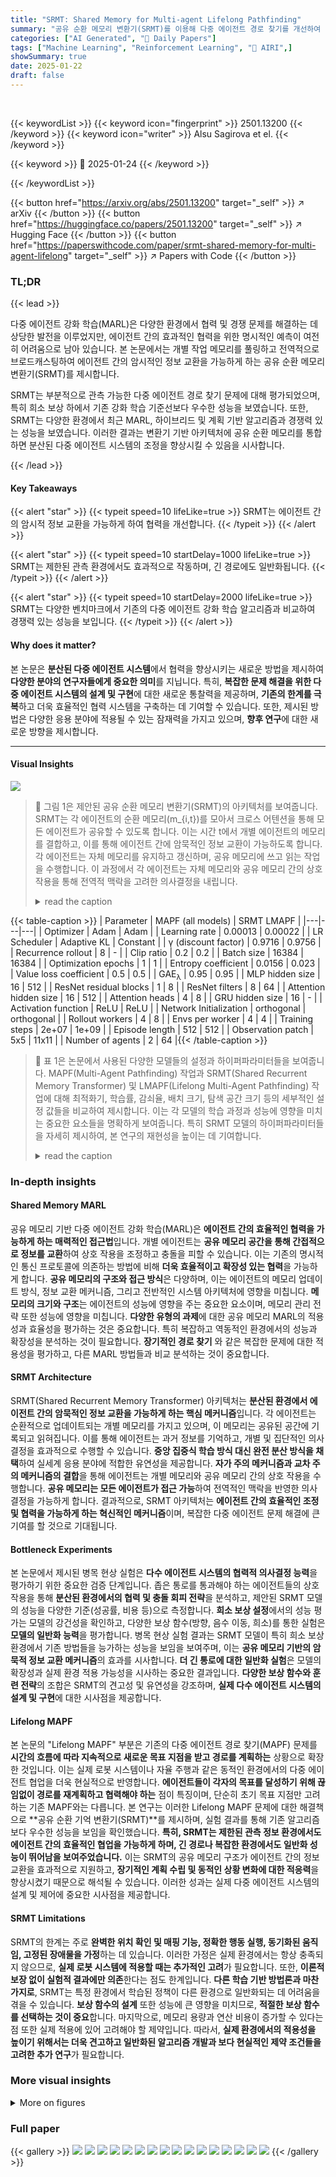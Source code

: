 ```yaml
---
title: "SRMT: Shared Memory for Multi-agent Lifelong Pathfinding"
summary: "공유 순환 메모리 변환기(SRMT)를 이용해 다중 에이전트 경로 찾기를 개선하여 협력을 향상시키는 획기적인 방법을 제시합니다."
categories: ["AI Generated", "🤗 Daily Papers"]
tags: ["Machine Learning", "Reinforcement Learning", "🏢 AIRI",]
showSummary: true
date: 2025-01-22
draft: false
---
```


<br>

{{< keywordList >}}
{{< keyword icon="fingerprint" >}} 2501.13200 {{< /keyword >}}
{{< keyword icon="writer" >}} Alsu Sagirova et el. {{< /keyword >}}
 
{{< keyword >}} 🤗 2025-01-24 {{< /keyword >}}
 
{{< /keywordList >}}

{{< button href="https://arxiv.org/abs/2501.13200" target="_self" >}}
↗ arXiv
{{< /button >}}
{{< button href="https://huggingface.co/papers/2501.13200" target="_self" >}}
↗ Hugging Face
{{< /button >}}
{{< button href="https://paperswithcode.com/paper/srmt-shared-memory-for-multi-agent-lifelong" target="_self" >}}
↗ Papers with Code
{{< /button >}}




### TL;DR


{{< lead >}}

다중 에이전트 강화 학습(MARL)은 다양한 환경에서 협력 및 경쟁 문제를 해결하는 데 상당한 발전을 이루었지만, 에이전트 간의 효과적인 협력을 위한 명시적인 예측이 여전히 어려움으로 남아 있습니다. 본 논문에서는 개별 작업 메모리를 풀링하고 전역적으로 브로드캐스팅하여 에이전트 간의 암시적인 정보 교환을 가능하게 하는 공유 순환 메모리 변환기(SRMT)를 제시합니다.

SRMT는 부분적으로 관측 가능한 다중 에이전트 경로 찾기 문제에 대해 평가되었으며, 특히 희소 보상 하에서 기존 강화 학습 기준선보다 우수한 성능을 보였습니다. 또한, SRMT는 다양한 환경에서 최근 MARL, 하이브리드 및 계획 기반 알고리즘과 경쟁력 있는 성능을 보였습니다. 이러한 결과는 변환기 기반 아키텍처에 공유 순환 메모리를 통합하면 분산된 다중 에이전트 시스템의 조정을 향상시킬 수 있음을 시사합니다.

{{< /lead >}}


#### Key Takeaways

{{< alert "star" >}}
{{< typeit speed=10 lifeLike=true >}} SRMT는 에이전트 간의 암시적 정보 교환을 가능하게 하여 협력을 개선합니다. {{< /typeit >}}
{{< /alert >}}

{{< alert "star" >}}
{{< typeit speed=10 startDelay=1000 lifeLike=true >}} SRMT는 제한된 관측 환경에서도 효과적으로 작동하며, 긴 경로에도 일반화됩니다. {{< /typeit >}}
{{< /alert >}}

{{< alert "star" >}}
{{< typeit speed=10 startDelay=2000 lifeLike=true >}} SRMT는 다양한 벤치마크에서 기존의 다중 에이전트 강화 학습 알고리즘과 비교하여 경쟁력 있는 성능을 보입니다. {{< /typeit >}}
{{< /alert >}}

#### Why does it matter?
본 논문은 **분산된 다중 에이전트 시스템**에서 협력을 향상시키는 새로운 방법을 제시하여 **다양한 분야의 연구자들에게 중요한 의미**를 지닙니다. 특히, **복잡한 문제 해결을 위한 다중 에이전트 시스템의 설계 및 구현**에 대한 새로운 통찰력을 제공하며, **기존의 한계를 극복**하고 더욱 효율적인 협력 시스템을 구축하는 데 기여할 수 있습니다. 또한, 제시된 방법은 다양한 응용 분야에 적용될 수 있는 잠재력을 가지고 있으며, **향후 연구**에 대한 새로운 방향을 제시합니다.

------
#### Visual Insights



![](https://arxiv.org/html/2501.13200/x1.png)

> 🔼 그림 1은 제안된 공유 순환 메모리 변환기(SRMT)의 아키텍처를 보여줍니다. SRMT는 각 에이전트의 순환 메모리(m_{i,t})를 모아서 크로스 어텐션을 통해 모든 에이전트가 공유할 수 있도록 합니다. 이는 시간 t에서 개별 에이전트의 메모리를 결합하고, 이를 통해 에이전트 간에 암묵적인 정보 교환이 가능하도록 합니다.  각 에이전트는 자체 메모리를 유지하고 갱신하며, 공유 메모리에 쓰고 읽는 작업을 수행합니다.  이 과정에서 각 에이전트는 자체 메모리와 공유 메모리 간의 상호작용을 통해 전역적 맥락을 고려한 의사결정을 내립니다.
> <details>
> <summary>read the caption</summary>
> Figure 1: Shared Recurrent Memory Transformer architecture. SRMT pools recurrent memories m⁢e⁢mi,t𝑚𝑒subscript𝑚𝑖𝑡mem_{i,t}italic_m italic_e italic_m start_POSTSUBSCRIPT italic_i , italic_t end_POSTSUBSCRIPT of individual agents at a moment t𝑡titalic_t and provides global access to them via cross-attention.
> </details>





{{< table-caption >}}
| Parameter | MAPF (all models) | SRMT LMAPF |
|---|---|---|
| Optimizer | Adam | Adam |
| Learning rate | 0.00013 | 0.00022 |
| LR Scheduler | Adaptive KL | Constant |
| γ (discount factor) | 0.9716 | 0.9756 |
| Recurrence rollout | 8 | - |
| Clip ratio | 0.2 | 0.2 |
| Batch size | 16384 | 16384 |
| Optimization epochs | 1 | 1 |
| Entropy coefficient | 0.0156 | 0.023 |
| Value loss coefficient | 0.5 | 0.5 |
| GAE<sub>λ</sub> | 0.95 | 0.95 |
| MLP hidden size | 16 | 512 |
| ResNet residual blocks | 1 | 8 |
| ResNet filters | 8 | 64 |
| Attention hidden size | 16 | 512 |
| Attention heads | 4 | 8 |
| GRU hidden size | 16 | - |
| Activation function | ReLU | ReLU |
| Network Initialization | orthogonal | orthogonal |
| Rollout workers | 4 | 8 |
| Envs per worker | 4 | 4 |
| Training steps | 2e+07 | 1e+09 |
| Episode length | 512 | 512 |
| Observation patch | 5x5 | 11x11 |
| Number of agents | 2 | 64 |{{< /table-caption >}}

> 🔼 표 1은 논문에서 사용된 다양한 모델들의 설정과 하이퍼파라미터들을 보여줍니다.  MAPF(Multi-Agent Pathfinding) 작업과 SRMT(Shared Recurrent Memory Transformer) 및 LMAPF(Lifelong Multi-Agent Pathfinding) 작업에 대해 최적화기, 학습률, 감쇠율, 배치 크기, 탐색 공간 크기 등의 세부적인 설정 값들을 비교하여 제시합니다.  이는 각 모델의 학습 과정과 성능에 영향을 미치는 중요한 요소들을 명확하게 보여줍니다.  특히 SRMT 모델의 하이퍼파라미터들을 자세히 제시하여, 본 연구의 재현성을 높이는 데 기여합니다.
> <details>
> <summary>read the caption</summary>
> Table 1: Models configuration and training hyperparameters.
> </details>





### In-depth insights


#### Shared Memory MARL
공유 메모리 기반 다중 에이전트 강화 학습(MARL)은 **에이전트 간의 효율적인 협력을 가능하게 하는 매력적인 접근법**입니다. 개별 에이전트는 **공유 메모리 공간을 통해 간접적으로 정보를 교환**하여 상호 작용을 조정하고 충돌을 피할 수 있습니다. 이는 기존의 명시적인 통신 프로토콜에 의존하는 방법에 비해 **더욱 효율적이고 확장성 있는 협력**을 가능하게 합니다.  **공유 메모리의 구조와 접근 방식**은 다양하며, 이는 에이전트의 메모리 업데이트 방식, 정보 교환 메커니즘, 그리고 전반적인 시스템 아키텍처에 영향을 미칩니다.  **메모리의 크기와 구조**는 에이전트의 성능에 영향을 주는 중요한 요소이며, 메모리 관리 전략 또한 성능에 영향을 미칩니다. **다양한 유형의 과제**에 대한 공유 메모리 MARL의 적용성과 효율성을 평가하는 것은 중요합니다.  특히 복잡하고 역동적인 환경에서의 성능과 확장성을 분석하는 것이 필요합니다. **장기적인 경로 찾기** 와 같은 복잡한 문제에 대한 적용성을 평가하고, 다른 MARL 방법들과 비교 분석하는 것이 중요합니다.

#### SRMT Architecture
SRMT(Shared Recurrent Memory Transformer) 아키텍처는 **분산된 환경에서 에이전트 간의 암묵적인 정보 교환을 가능하게 하는 핵심 메커니즘**입니다.  각 에이전트는 순환적으로 업데이트되는 개별 메모리를 가지고 있으며, 이 메모리는 공유된 공간에 기록되고 읽혀집니다. 이를 통해 에이전트는 과거 정보를 기억하고, 개별 및 집단적인 의사 결정을 효과적으로 수행할 수 있습니다.  **중앙 집중식 학습 방식 대신 완전 분산 방식을 채택**하여 실세계 응용 분야에 적합한 유연성을 제공합니다.  **자가 주의 메커니즘과 교차 주의 메커니즘의 결합**을 통해 에이전트는 개별 메모리와 공유 메모리 간의 상호 작용을 수행합니다.  **공유 메모리는 모든 에이전트가 접근 가능**하여 전역적인 맥락을 반영한 의사 결정을 가능하게 합니다.  결과적으로, SRMT 아키텍처는 **에이전트 간의 효율적인 조정 및 협력을 가능하게 하는 혁신적인 메커니즘**이며, 복잡한 다중 에이전트 문제 해결에 큰 기여를 할 것으로 기대됩니다.

#### Bottleneck Experiments
본 논문에서 제시된 병목 현상 실험은 **다수 에이전트 시스템의 협력적 의사결정 능력**을 평가하기 위한 중요한 검증 단계입니다. 좁은 통로를 통과해야 하는 에이전트들의 상호 작용을 통해 **분산된 환경에서의 협력 및 충돌 회피 전략**을 분석하고, 제안된 SRMT 모델의 성능을 다양한 기준(성공률, 비용 등)으로 측정합니다. **희소 보상 설정**에서의 성능 평가는 모델의 강건성을 확인하고, 다양한 보상 함수(방향, 음수 이동, 희소)를 통한 실험은 **모델의 일반화 능력**을 평가합니다. 병목 현상 실험 결과는 SRMT 모델이 특히 희소 보상 환경에서 기존 방법들을 능가하는 성능을 보임을 보여주며, 이는 **공유 메모리 기반의 암묵적 정보 교환 메커니즘**의 효과를 시사합니다.  **더 긴 통로에 대한 일반화 실험**은 모델의 확장성과 실제 환경 적용 가능성을 시사하는 중요한 결과입니다.  **다양한 보상 함수와 훈련 전략**의 조합은 SRMT의 견고성 및 유연성을 강조하며,  **실제 다수 에이전트 시스템의 설계 및 구현**에 대한 시사점을 제공합니다.

#### Lifelong MAPF
본 논문의 "Lifelong MAPF" 부분은 기존의 다중 에이전트 경로 찾기(MAPF) 문제를 **시간의 흐름에 따라 지속적으로 새로운 목표 지점을 받고 경로를 계획하는** 상황으로 확장한 것입니다. 이는 실제 로봇 시스템이나 자율 주행과 같은 동적인 환경에서의 다중 에이전트 협업을 더욱 현실적으로 반영합니다.  **에이전트들이 각자의 목표를 달성하기 위해 끊임없이 경로를 재계획하고 협력해야 하는** 점이 특징이며, 단순히 초기 목표 지점만 고려하는 기존 MAPF와는 다릅니다.  본 연구는 이러한 Lifelong MAPF 문제에 대한 해결책으로 **공유 순환 기억 변환기(SRMT)**를 제시하며, 실험 결과를 통해 기존 알고리즘보다 우수한 성능을 보임을 확인했습니다. **특히, SRMT는 제한된 관측 정보 환경에서도 에이전트 간의 효율적인 협업을 가능하게 하며, 긴 경로나 복잡한 환경에서도 일반화 성능이 뛰어남을 보여주었습니다.**  이는 SRMT의 공유 메모리 구조가 에이전트 간의 정보 교환을 효과적으로 지원하고,  **장기적인 계획 수립 및 동적인 상황 변화에 대한 적응력**을 향상시켰기 때문으로 해석될 수 있습니다. 이러한 성과는 실제 다중 에이전트 시스템의 설계 및 제어에 중요한 시사점을 제공합니다.

#### SRMT Limitations
SRMT의 한계는 주로 **완벽한 위치 확인 및 매핑 기능, 정확한 행동 실행, 동기화된 움직임, 고정된 장애물을 가정**하는 데 있습니다. 이러한 가정은 실제 환경에서는 항상 충족되지 않으므로, **실제 로봇 시스템에 적용할 때는 추가적인 고려**가 필요합니다. 또한, **이론적 보장 없이 실험적 결과에만 의존**한다는 점도 한계입니다.  **다른 학습 기반 방법론과 마찬가지로**,  SRMT는 특정 환경에서 학습된 정책이 다른 환경으로 일반화되는 데 어려움을 겪을 수 있습니다.  **보상 함수의 설계** 또한 성능에 큰 영향을 미치므로, **적절한 보상 함수를 선택하는 것이 중요**합니다. 마지막으로, 메모리 용량과 연산 비용이 증가할 수 있다는 점 또한 실제 적용에 있어 고려해야 할 제약입니다. 따라서, **실제 환경에서의 적용성을 높이기 위해서는 더욱 견고하고 일반화된 알고리즘 개발과 보다 현실적인 제약 조건들을 고려한 추가 연구**가 필요합니다.


### More visual insights

<details>
<summary>More on figures
</summary>


![](https://arxiv.org/html/2501.13200/x2.png)

> 🔼  그림 (a)는 병목 현상(Bottleneck)을 보여주는 간단한 2에이전트 협력 과제의 예시입니다. 두 에이전트는 좁은 통로를 지나 반대편 방으로 이동해야 합니다. 각 에이전트는 시작 위치와 목표 위치가 있으며, 좁은 통로를 효율적으로 통과하기 위해 서로 협력해야 합니다. 이 그림은 본 논문에서 제안된 SRMT 모델의 성능을 평가하기 위해 사용된 환경 중 하나입니다.
> <details>
> <summary>read the caption</summary>
> (a) Bottleneck
> </details>



![](https://arxiv.org/html/2501.13200/x3.png)

> 🔼 그림 (b)는 논문의 4.1절 실험에서 사용된 POGEMA 벤치마크 환경 중 하나인 미로 환경을 보여줍니다. 여러 에이전트가 장애물이 있는 미로에서 각자의 목표 지점까지 이동해야 합니다. 에이전트들은 부분적으로 관찰 가능한 환경에서 작동하며, 다른 에이전트의 위치와 행동을 제한적으로만 인지할 수 있습니다. 이 그림은 에이전트들이 미로를 탐색하는 데 있어서 협력과 조정의 중요성을 보여주는 예시입니다.
> <details>
> <summary>read the caption</summary>
> (b) Maze
> </details>



![](https://arxiv.org/html/2501.13200/x4.png)

> 🔼 그림 (c)는 POGEMA 벤치마크의 무작위 맵을 보여줍니다. 이 맵은 장애물과 에이전트의 시작 및 목표 위치가 무작위로 배치되어 다양한 난이도의 탐색 문제를 제공합니다. 에이전트는 파란색 원으로 표시되고, 목표는 비어있는 파란색 원으로 표시됩니다. 이 그림은 여러 에이전트가 복잡한 환경에서 어떻게 협력하고 조정하여 목표에 도달하는지를 시각적으로 보여줍니다.  에이전트는 제한된 관찰 범위 내에서만 다른 에이전트와 환경을 인지할 수 있으며, 이는 문제의 복잡성을 더욱 증가시킵니다.
> <details>
> <summary>read the caption</summary>
> (c) Random
> </details>



![](https://arxiv.org/html/2501.13200/x5.png)

> 🔼 이 그림은 논문의 4.1절, 'Bottleneck에서의 고전적인 MAPF' 섹션에 속하며, 다양한 환경에서의 에이전트 경로 찾기 문제를 보여주는 그림들 중 하나입니다. (d) Puzzle은 퍼즐처럼 복잡하게 배치된 장애물들 사이에서 여러 에이전트들이 각자의 목표 지점에 도달해야 하는 시나리오를 나타냅니다.  이 그림은 POGEMA 벤치마크의 일부로, 다양한 크기와 복잡도의 맵에서 에이전트들의 경로 계획 능력을 평가하는 데 사용됩니다.  각 에이전트는 고유한 색상의 원으로 표시되며, 목표 지점은 같은 색상의 빈 원으로 표시되어 있습니다.
> <details>
> <summary>read the caption</summary>
> (d) Puzzle
> </details>



![](https://arxiv.org/html/2501.13200/x6.png)

> 🔼 그림 (e)는 POGEMA 벤치마크의 일부로서, 창고 환경을 보여줍니다. 이 그림은 다양한 크기와 복잡성을 가진 여러 맵 중 하나이며, 다수의 에이전트가 목표 지점에 도달하기 위해 협력하고 경로를 계획하는 방법을 시각적으로 보여줍니다. 다양한 장애물과 복잡한 통로가 존재하여, 에이전트 간의 협력과 효율적인 경로 계획의 중요성을 강조합니다. 에이전트는 각각 다른 색깔의 원으로 표시되며, 목표 지점은 같은 색깔의 빈 원으로 표시됩니다.
> <details>
> <summary>read the caption</summary>
> (e) Warehouse
> </details>



![](https://arxiv.org/html/2501.13200/x7.png)

> 🔼 (f) MovingAI는 논문의 그림 2에 제시된 다양한 환경 중 하나이며, 에이전트들이 목표 지점에 도달하기 위해 협력해야 하는 복잡한 환경을 보여줍니다. 이 그림은 다양한 크기와 복잡성을 가진 여러 지도 유형(Bottleneck, Maze, Random, Puzzle, Warehouse)을 보여주는 다른 그림들과 함께 제시되어 있습니다.  MovingAI 환경은 특히 다른 환경과 비교했을 때 에이전트의 시야가 제한적이고 경로 계획이 더 어려운 특징을 가지고 있습니다. 따라서, 이 그림은 논문에서 제시하는 SRMT 알고리즘이 복잡한 다중 에이전트 환경에서도 효과적으로 작동함을 보여주는 데 사용됩니다.
> <details>
> <summary>read the caption</summary>
> (f) MovingAI
> </details>



![](https://arxiv.org/html/2501.13200/x8.png)

> 🔼 그림 2는 다양한 환경에서의 에이전트들의 협력적인 경로 찾기 문제를 보여줍니다. (a)는 병목 현상 과제로, 두 명의 에이전트가 반대쪽 방에 있는 목표 지점에 도달하기 위해 좁은 통로를 지나야 하는 협력 과제입니다. 에이전트는 진한 색 원으로, 목표 지점은 같은 색 테두리의 빈 원으로 표시됩니다. (b)부터 (f)까지는 POGEMA 벤치마크의 지도들이며, POGEMA는 다양한 지도와 문제 크기에 걸쳐 계획 방법의 일반화 성능을 평가할 수 있게 합니다.
> <details>
> <summary>read the caption</summary>
> Figure 2: Examples of environments. (a) Bottleneck task. This is a toy task on coordination. Two agents start in rooms opposite their goals and should coordinate passing the corridor. Agents are shown as solid-colored circles, their goals are empty circles with the same border color. (b)-(f) Maps from POGEMA benchmark (images for POGEMA maps are from (Skrynnik et al., 2024a)). POGEMA allows testing the planning methods’ generalization across different maps and problem sizes.
> </details>



![](https://arxiv.org/html/2501.13200/x9.png)

> 🔼 그림 3은 다양한 보상 함수를 사용하여 병목 현상 작업을 효과적으로 해결하는 SRMT 모델의 성능을 보여줍니다.  방향성 보상(목표물에 도달하고 이동할 때 양수 보상)으로 훈련된 SRMT는 통신 기반(MAMBA, QPLEX) 및 메모리 기반(ATM, RATE, RRNN) 기준 모델보다 뛰어난 성능을 보입니다. RMT, Attention, RNN 단순화 모델 또한 작업을 해결합니다. 이동에 대한 음수 보상 및 방향성 보상 없는 경우(음수 이동 보상), 공유 메모리가 없는 SRMT 및 RMT는 SRMT의 메모리 없는 단순화 모델(Attention, Empty, RNN)과 통신 및 메모리 기준 모델(MAMBA, QPLEX, ATM, RATE, RRNN)보다 우수한 성능을 보입니다.  희소 보상(목표물에 도달할 때만 보상)의 경우, SRMT는 다른 방법들이 점수를 잃는 반면 점수를 유지합니다. 오차 막대는 95% 신뢰 구간을 나타냅니다. CSR 및 ISR의 경우 높은 값이 좋고, SoC의 경우 낮은 값이 좋습니다.
> <details>
> <summary>read the caption</summary>
> Figure 3: SRMT effectively solves the Bottleneck Task with different reward functions. Trained with Directional (positive when moved towards a goal and achieved it) reward, SRMT clearly outperforms the communication (MAMBA, QPLEX) and memory (ATM, RATE, RRNN) baselines. The RMT, Attention, and RNN ablations also solve the task. For the case with the negative reward for movement and no directional reward (Moving Negative) SRMT and RMT without shared memory demonstrate the clear advantage over the memory-less ablations of SRMT (Attention, Empty, RNN) and the communicative and memory baselines (MAMBA, QPLEX, ATM, RATE, RRNN). With the Sparse (on-goal only) reward, SRMT maintains the score while other methods drop. Error bars indicate 95% confidence intervals. For CSR and ISR higher values are better, for SoC – the lower the better.
> </details>



![](https://arxiv.org/html/2501.13200/x10.png)

> 🔼 그림 4는 다양한 길이의 복도(최대 1000 셀)에서 SRMT 에이전트의 일반화 능력을 보여줍니다. 3에서 30셀 길이의 복도에 대해 훈련된 모든 방법들을 1000셀까지의 더 긴 복도에서 평가했습니다. 0이 아닌 성능을 보이는 모든 모델은 100셀 길이의 복도까지는 좋은 확장성을 보였습니다.  희소 보상의 경우 SRMT는 400셀까지는 최고의 성능을 보였으나, 그 이후에는 RMT보다 집단 성능이 떨어졌습니다.  반면 이동 음수 보상의 경우 SRMT는 세 가지 지표 모두에서 최고의 성능을 보였습니다. 음영 영역은 95% 신뢰 구간을 나타냅니다.
> <details>
> <summary>read the caption</summary>
> Figure 4: SRMT agents generalize on corridor lengths up to 1000. After training on corridor sizes from 3 to 30 cells all methods were evaluated on longer passages up to 1000. All non-zero performing models show good scaling up to the corridor length of 100. For the Sparse reward, SRMT leads up to 400 and then drops below RMT for collective performance. For the Moving Negative reward, SRMT shows the top-1 performance on all three metrics. The shaded area indicates 95% confidence intervals.
> </details>



![](https://arxiv.org/html/2501.13200/x11.png)

> 🔼 그림 5는 다양한 환경에서 SRMT가 다른 MARL 방법보다 우수하다는 것을 보여줍니다. 미로 환경에서 훈련된 SRMT는 훈련 중에 보지 못한 지도에서 평가될 때 강력한 일반화 성능을 보여줍니다. SRMT는 창고 환경을 제외한 모든 지도에서 MARL 기준 MAMBA와 QPLEX를 능가합니다. 64개 또는 128개 에이전트를 혼합하여 훈련하는 것(SRMT 64-128)은 방법의 일반화 능력에 영향을 미치지 않습니다. 창고 환경에서 Follower 휴리스틱 경로 검색을 기반으로 하는 보상 함수를 사용하는 SRMT(SRMT-FlwrPlan)의 평균 처리량은 MAMBA, MATS-LP, QPLEX 및 RHCR 방법을 능가합니다. 오차 막대는 95% 신뢰 구간을 나타냅니다.
> <details>
> <summary>read the caption</summary>
> Figure 5: SRMT outperforms other MARL methods in different environments. SRMT trained on Mazes shows robust generalization when evaluated on maps not seen during training. SRMT outperforms MARL baselines MAMBA and QPLEX on all maps except the Warehouse environment. Mixed training with 64 or 128 agents (SRMT 64-128) does not affect the generalization abilities of the method. In the Warehouse environment, the average throughput of SRMT with a reward function based on the Follower heuristic path search (SRMT-FlwrPlan) surpasses that of MAMBA, MATS-LP, QPLEX, and RHCR methods. Error bars indicate 95% confidence intervals.
> </details>



![](https://arxiv.org/html/2501.13200/x12.png)

> 🔼 그림 6은 다양한 멀티 에이전트 경로 찾기(MAPF) 성능 측정 기준에서 SRMT와 다른 방법들을 비교한 막대 그래프입니다. SRMT와 그 변형(SRMT 64-128, SRMT-FlwrPlan)의 성능을 MAMBA, QPLEX, Follower, MATS-LP, RHCR과 비교하여 성능, 경로 찾기, 혼잡, 협력, 분포 외 적용 및 확장성 여섯 가지 지표에 대한 결과를 보여줍니다. SRMT와 그 변형은 특히 확장성과 경로 찾기 측면에서 경쟁력 있는 성능을 보여주며, Follower 계획과 통합되면 SRMT는 혼잡 관리에서 최고의 성능을 발휘합니다. 중앙 집중식 계획 방법인 RHCR은 협력, 분포 외 적용, 성능, 경로 찾기 측면에서 거의 100%에 가까운 성과를 보여주는 등 여러 지표에서 우수한 성능을 보이며, MAMBA는 혼잡 관리와 확장성 측면에서 강점을 보입니다.
> <details>
> <summary>read the caption</summary>
> Figure 6: Comparison of SRMT and other methods across key performance metrics in multi-agent pathfinding. The bar chart compares the performance of SRMT and its variants (SRMT 64-128, SRMT-FlwrPlan) against other methods – MAMBA, QPLEX, Follower, MATS-LP, and RHCR – across six metrics: Performance, Pathfinding, Congestion, Cooperation, Out-of-Distribution, and Scalability. SRMT and its variants demonstrate competitive performance, particularly in Scalability and Pathfinding. When integrated with Follower planning, SRMT performs best in Congestion management. The centralized planning method RHCR leads in several metrics, notably Cooperation, Out-of-distribution, Performance, and Pathfinding, reaching nearly 100%. MAMBA shows strong performance in Congestion management and Scalability.
> </details>



![](https://arxiv.org/html/2501.13200/x13.png)

> 🔼 그림 7은 다양한 길이의 복도를 통과하는 과제에서 빈 코어 정책을 제외한 모든 모델이 복도 길이가 길어짐에 따라 성능이 향상됨을 보여줍니다. SRMT는 성공률과 작업 해결에 필요한 시간 측면에서 지속적으로 기준 모델보다 우수한 성능을 보입니다. 음영 영역은 95% 신뢰 구간을 나타냅니다.
> <details>
> <summary>read the caption</summary>
> Figure 7: Trained with Dense reward, all models except empty core policy scale with enlarging corridor length. SRMT consistently outperforms baselines both in success rates and in the time needed to solve the task. The shaded area indicates 95% confidence intervals.
> </details>



![](https://arxiv.org/html/2501.13200/x14.png)

> 🔼 그림 8은 다양한 길이의 복도를 가진 병목 현상 작업에 대해 다양한 강화 학습 기법들의 성능을 보여줍니다. 방향성 보상 함수를 사용하여 훈련된 모든 모델은 테스트된 모든 복도 길이에 대해 성과를 유지합니다. 음영 처리된 영역은 95% 신뢰 구간을 나타냅니다.
> <details>
> <summary>read the caption</summary>
> Figure 8: Directional reward training leads to all the methods preserving the scores for all tested corridor lengths. The shaded area indicates 95% confidence intervals.
> </details>



![](https://arxiv.org/html/2501.13200/x15.png)

> 🔼 그림 9는 방향성 음수 보상으로 훈련한 결과를 보여줍니다. 일반적인 어텐션 메커니즘은 복도 길이가 400보다 길어지면 성능이 저하되는 반면, SRMT는 가장 높은 점수를 유지합니다. 이는 제안된 SRMT 아키텍처의 효율성을 증명합니다. 음영 영역은 95% 신뢰 구간을 나타냅니다.
> <details>
> <summary>read the caption</summary>
> Figure 9: Results of training with Directional Negative reward. Vanilla attention fails to scale at corridor lengths of more than 400, compared to the SRMT which preserves the highest scores. That proves the sufficiency of the proposed SRMT architecture. The shaded area indicates 95% confidence intervals.
> </details>



![](https://arxiv.org/html/2501.13200/x16.png)

> 🔼 그림 10은 POGEMA 벤치마크의 MovingAI 맵에서 SRMT의 확장성 평가 결과를 보여줍니다.  x축은 에이전트의 수를 나타내고, y축은 평균 처리량을 나타냅니다.  각 선은 다른 에이전트 수에 대한 SRMT의 성능을 보여주며, 음영 영역은 95% 신뢰 구간을 나타냅니다.  이 그래프는 에이전트 수가 증가함에 따라 SRMT의 성능이 어떻게 변하는지 보여주어, SRMT 알고리즘의 확장성을 평가하는 데 중요한 역할을 합니다.
> <details>
> <summary>read the caption</summary>
> Figure 10: The evaluation of scalability of SRMT on MovingAI maps from POGEMA benchmark. The shaded area indicates 95% confidence intervals.
> </details>



</details>






### Full paper

{{< gallery >}}
<img src="paper_images/1.png" class="grid-w50 md:grid-w33 xl:grid-w25" />
<img src="paper_images/2.png" class="grid-w50 md:grid-w33 xl:grid-w25" />
<img src="paper_images/3.png" class="grid-w50 md:grid-w33 xl:grid-w25" />
<img src="paper_images/4.png" class="grid-w50 md:grid-w33 xl:grid-w25" />
<img src="paper_images/5.png" class="grid-w50 md:grid-w33 xl:grid-w25" />
<img src="paper_images/6.png" class="grid-w50 md:grid-w33 xl:grid-w25" />
<img src="paper_images/7.png" class="grid-w50 md:grid-w33 xl:grid-w25" />
<img src="paper_images/8.png" class="grid-w50 md:grid-w33 xl:grid-w25" />
<img src="paper_images/9.png" class="grid-w50 md:grid-w33 xl:grid-w25" />
<img src="paper_images/10.png" class="grid-w50 md:grid-w33 xl:grid-w25" />
<img src="paper_images/11.png" class="grid-w50 md:grid-w33 xl:grid-w25" />
<img src="paper_images/12.png" class="grid-w50 md:grid-w33 xl:grid-w25" />
<img src="paper_images/13.png" class="grid-w50 md:grid-w33 xl:grid-w25" />
<img src="paper_images/14.png" class="grid-w50 md:grid-w33 xl:grid-w25" />
<img src="paper_images/15.png" class="grid-w50 md:grid-w33 xl:grid-w25" />
<img src="paper_images/16.png" class="grid-w50 md:grid-w33 xl:grid-w25" />
{{< /gallery >}}